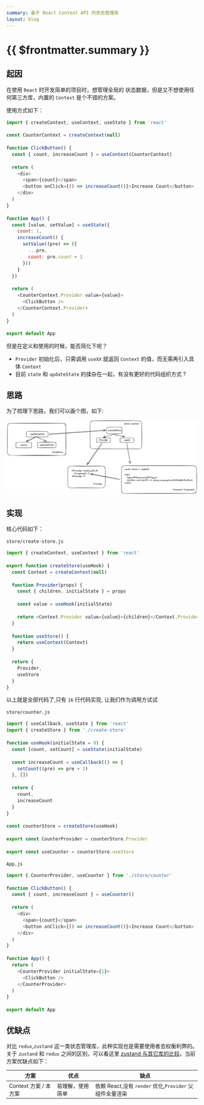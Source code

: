 ```yaml
---
summary: 基于 React Context API 的状态管理库
layout: blog
---
```


# {{ $frontmatter.summary }}

## 起因

在使用 `React` 时开发简单的项目时，想管理全局的 状态数据，但是又不想使用任何第三方库，内置的 `Context` 是个不错的方案。

使用方式如下：

```js
import { createContext, useContext, useState } from 'react'

const CounterContext = createContext(null)

function ClickButton() {
  const { count, increaseCount } = useContext(CounterContext)

  return (
    <div>
      <span>{count}</span>
      <button onClick={() => increaseCount()}>Increase Count</button>
    </div>
  )
}

function App() {
  const [value, setValue] = useState({
    count: 1,
    increaseCount() {
      setValue((pre) => ({
        ...pre,
        count: pre.count + 1
      }))
    }
  })

  return (
    <CounterContext.Provider value={value}>
      <ClickButton />
    </CounterContext.Provider>
  )
}

export default App
```

但是在定义和使用的时候，能否简化下呢？

- `Provider` 初始化后，只需调用 `useXX` 就返回 `Context` 的值，而无需再引入具体 `Context`
- 目前 `state` 和 `updateState` 的揉杂在一起，有没有更好的代码组织方式 ?

## 思路

为了梳理下思路，我们可以画个图，如下:

![logic](./assets/image.png)

## 实现

核心代码如下：

`store/create-store.js`

```js
import { createContext, useContext } from 'react'

export function createStore(useHook) {
  const Context = createContext(null)

  function Provider(props) {
    const { children, initialState } = props

    const value = useHook(initialState)

    return <Context.Provider value={value}>{children}</Context.Provider>
  }

  function useStore() {
    return useContext(Context)
  }

  return {
    Provider,
    useStore
  }
}
```

以上就是全部代码了,只有 `16` 行代码实现, 让我们作为调用方试试

`store/counter.js`

```js
import { useCallback, useState } from 'react'
import { createStore } from './create-store'

function useHook(initialState = 0) {
  const [count, setCount] = useState(initialState)

  const increaseCount = useCallback(() => {
    setCount((pre) => pre + 1)
  }, [])

  return {
    count,
    increaseCount
  }
}

const counterStore = createStore(useHook)

export const CounterProvider = counterStore.Provider

export const useCounter = counterStore.useStore
```

`App.js`

```js
import { CounterProvider, useCounter } from './store/counter'

function ClickButton() {
  const { count, increaseCount } = useCounter()

  return (
    <div>
      <span>{count}</span>
      <button onClick={() => increaseCount()}>Increase Count</button>
    </div>
  )
}

function App() {
  return (
    <CounterProvider initialState={1}>
      <ClickButton />
    </CounterProvider>
  )
}

export default App
```

## 优缺点

对比 `redux`,`zustand` 这一类状态管理库，此种实现也是需要使用者去权衡利弊的。关于 `zustand` 和 `redux` 之间的区别，可以看这里 [zustand 与其它库的比较](https://docs.pmnd.rs/zustand/getting-started/comparison)。当前方案优缺点如下：

| 方案                  | 优点             | 缺点                                                    |
| --------------------- | ---------------- | ------------------------------------------------------- |
| Context 方案 / 本方案 | 易理解，使用简单 | 依赖 React,没有 `render` 优化,`Provider` 父组件全量渲染 |
